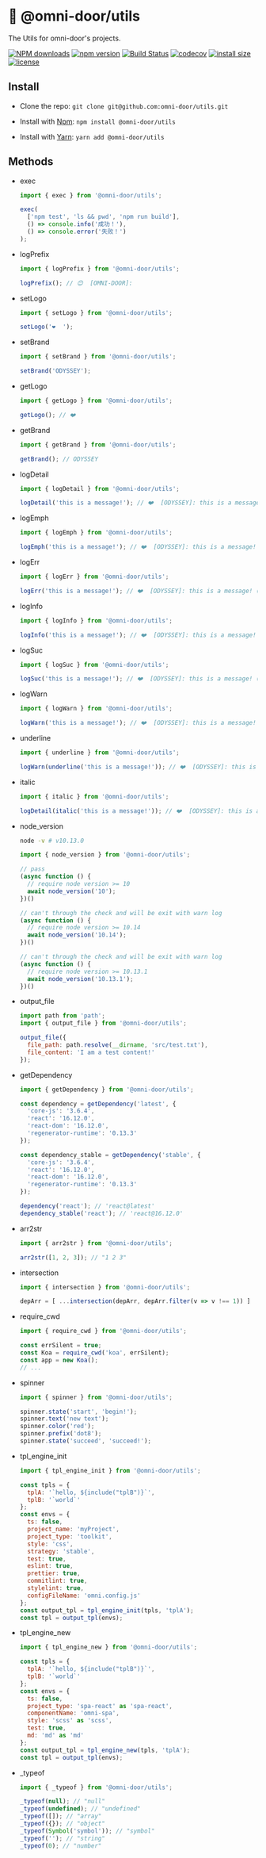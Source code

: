 # 🐸 @omni-door/utils
The Utils for omni-door's projects.

[![NPM downloads](http://img.shields.io/npm/dm/%40omni-door%2Futils.svg?style=flat-square)](https://www.npmjs.com/package/@omni-door/utils)
[![npm version](https://badge.fury.io/js/%40omni-door%2Futils.svg)](https://badge.fury.io/js/%40omni-door%2Futils)
[![Build Status](https://travis-ci.com/omni-door/utils.svg?branch=master)](https://travis-ci.com/omni-door/utils)
[![codecov](https://codecov.io/gh/omni-door/utils/branch/master/graph/badge.svg)](https://codecov.io/gh/omni-door/utils)
[![install size](https://packagephobia.now.sh/badge?p=%40omni-door%2Futils)](https://packagephobia.now.sh/result?p=%40omni-door%2Futils)
[![license](http://img.shields.io/npm/l/%40omni-door%2Futils.svg)](https://github.com/omni-door/utils/blob/master/LICENSE)

## Install
* Clone the repo: `git clone git@github.com:omni-door/utils.git`

* Install with [Npm](https://www.npmjs.com/package/@omni-door/utils): `npm install @omni-door/utils`

* Install with [Yarn](https://yarnpkg.com/en/package/@omni-door/utils): `yarn add @omni-door/utils`

## Methods
- exec
  ```js
  import { exec } from '@omni-door/utils';

  exec(
    ['npm test', 'ls && pwd', 'npm run build'],
    () => console.info('成功！'),
    () => console.error('失败！')
  );
  ```

- logPrefix
  ```js
  import { logPrefix } from '@omni-door/utils';

  logPrefix(); // 😊  [OMNI-DOOR]:
  ```

- setLogo
  ```js
  import { setLogo } from '@omni-door/utils';

  setLogo('❤️️️️  ');
  ```

- setBrand
  ```js
  import { setBrand } from '@omni-door/utils';

  setBrand('ODYSSEY');
  ```

- getLogo
  ```js
  import { getLogo } from '@omni-door/utils';

  getLogo(); // ❤️️  
  ```

- getBrand
  ```js
  import { getBrand } from '@omni-door/utils';

  getBrand(); // ODYSSEY
  ```

- logDetail
  ```js
  import { logDetail } from '@omni-door/utils';

  logDetail('this is a message!'); // ❤️️  [ODYSSEY]: this is a message! (gray)
  ```

- logEmph
  ```js
  import { logEmph } from '@omni-door/utils';

  logEmph('this is a message!'); // ❤️️  [ODYSSEY]: this is a message! (cyan)
  ```

- logErr
  ```js
  import { logErr } from '@omni-door/utils';

  logErr('this is a message!'); // ❤️️  [ODYSSEY]: this is a message! (red)
  ```

- logInfo
  ```js
  import { logInfo } from '@omni-door/utils';

  logInfo('this is a message!'); // ❤️️  [ODYSSEY]: this is a message! (white)
  ```

- logSuc
  ```js
  import { logSuc } from '@omni-door/utils';

  logSuc('this is a message!'); // ❤️️  [ODYSSEY]: this is a message! (green)
  ```

- logWarn
  ```js
  import { logWarn } from '@omni-door/utils';

  logWarn('this is a message!'); // ❤️️  [ODYSSEY]: this is a message! (yellow)
  ```

- underline
  ```js
  import { underline } from '@omni-door/utils';

  logWarn(underline('this is a message!')); // ❤️️  [ODYSSEY]: this is a message! (has underline)
  ```

- italic
  ```js
  import { italic } from '@omni-door/utils';

  logDetail(italic('this is a message!')); // ❤️️  [ODYSSEY]: this is a message! (italic font)
  ```

- node_version
  ```sh
  node -v # v10.13.0
  ```

  ```js
  import { node_version } from '@omni-door/utils';

  // pass
  (async function () {
    // require node version >= 10
    await node_version('10');
  })()

  // can't through the check and will be exit with warn log
  (async function () {
    // require node version >= 10.14
    await node_version('10.14');
  })()

  // can't through the check and will be exit with warn log
  (async function () {
    // require node version >= 10.13.1
    await node_version('10.13.1');
  })()
  ```

- output_file
  ```js
  import path from 'path';
  import { output_file } from '@omni-door/utils';

  output_file({
    file_path: path.resolve(__dirname, 'src/test.txt'),
    file_content: 'I am a test content!'
  });
  ```

- getDependency
  ```js
  import { getDependency } from '@omni-door/utils';

  const dependency = getDependency('latest', {
    'core-js': '3.6.4',
    'react': '16.12.0',
    'react-dom': '16.12.0',
    'regenerator-runtime': '0.13.3'
  });

  const dependency_stable = getDependency('stable', {
    'core-js': '3.6.4',
    'react': '16.12.0',
    'react-dom': '16.12.0',
    'regenerator-runtime': '0.13.3'
  });

  dependency('react'); // 'react@latest'
  dependency_stable('react'); // 'react@16.12.0'
  ```

- arr2str
  ```js
  import { arr2str } from '@omni-door/utils';

  arr2str([1, 2, 3]); // "1 2 3"
  ```

- intersection
  ```js
  import { intersection } from '@omni-door/utils';

  depArr = [ ...intersection(depArr, depArr.filter(v => v !== 1)) ]
  ```

- require_cwd
  ```js
  import { require_cwd } from '@omni-door/utils';

  const errSilent = true;
  const Koa = require_cwd('koa', errSilent);
  const app = new Koa();
  // ...
  ```

- spinner
  ```js
  import { spinner } from '@omni-door/utils';

  spinner.state('start', 'begin!');
  spinner.text('new text');
  spinner.color('red');
  spinner.prefix('dot8');
  spinner.state('succeed', 'succeed!');
  ```

- tpl_engine_init
  ```js
  import { tpl_engine_init } from '@omni-door/utils';

  const tpls = {
    tplA: '`hello, ${include("tplB")}`',
    tplB: '`world`'
  };
  const envs = {
    ts: false,
    project_name: 'myProject',
    project_type: 'toolkit',
    style: 'css',
    strategy: 'stable',
    test: true,
    eslint: true,
    prettier: true,
    commitlint: true,
    stylelint: true,
    configFileName: 'omni.config.js'
  };
  const output_tpl = tpl_engine_init(tpls, 'tplA');
  const tpl = output_tpl(envs);
  ```

- tpl_engine_new
  ```js
  import { tpl_engine_new } from '@omni-door/utils';

  const tpls = {
    tplA: '`hello, ${include("tplB")}`',
    tplB: '`world`'
  };
  const envs = {
    ts: false,
    project_type: 'spa-react' as 'spa-react',
    componentName: 'omni-spa',
    style: 'scss' as 'scss',
    test: true,
    md: 'md' as 'md'
  };
  const output_tpl = tpl_engine_new(tpls, 'tplA');
  const tpl = output_tpl(envs);
  ```

- _typeof
  ```js
  import { _typeof } from '@omni-door/utils';

  _typeof(null); // "null"
  _typeof(undefined); // "undefined"
  _typeof([]); // "array"
  _typeof({}); // "object"
  _typeof(Symbol('symbol')); // "symbol"
  _typeof(''); // "string"
  _typeof(0); // "number"
  ```